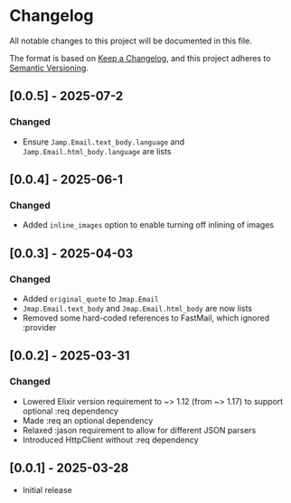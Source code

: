 # Changelog

All notable changes to this project will be documented in this file.

The format is based on [Keep a Changelog](https://keepachangelog.com/en/1.0.0/),
and this project adheres to [Semantic Versioning](https://semver.org/spec/v2.0.0.html).

## [0.0.5] - 2025-07-2

### Changed
- Ensure `Jamp.Email.text_body.language` and `Jamp.Email.html_body.language` are lists

## [0.0.4] - 2025-06-1

### Changed
- Added `inline_images` option to enable turning off inlining of images

## [0.0.3] - 2025-04-03

### Changed
- Added `original_quote` to `Jmap.Email`
- `Jmap.Email.text_body` and `Jmap.Email.html_body` are now lists
- Removed some hard-coded references to FastMail, which ignored :provider

## [0.0.2] - 2025-03-31

### Changed
- Lowered Elixir version requirement to ~> 1.12 (from ~> 1.17) to support optional :req dependency
- Made :req an optional dependency
- Relaxed :jason requirement to allow for different JSON parsers
- Introduced HttpClient without :req dependency

## [0.0.1] - 2025-03-28

- Initial release 